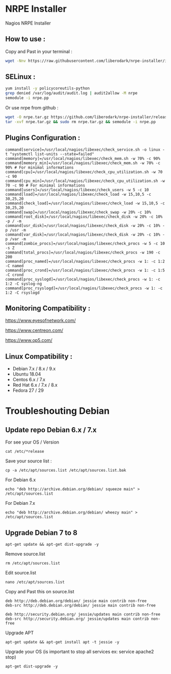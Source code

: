 # NRPE Installer
Nagios NRPE Installer

## How to use :

Copy and Past in your terminal :

```bash
wget -Nnv https://raw.githubusercontent.com/liberodark/nrpe-installer/install.sh && chmod +x install.sh; ./install.sh
```

## SELinux :


```bash
yum install -y policycoreutils-python
grep denied /var/log/audit/audit.log | audit2allow -M nrpe
semodule -i nrpe.pp
```

Or use nrpe from github :

```bash
wget -O nrpe.tar.gz https://github.com/liberodark/nrpe-installer/releases/download/1.0/nrpe.tar.gz
tar -xvf nrpe.tar.gz && sudo rm nrpe.tar.gz && semodule -i nrpe.pp
```

## Plugins Configuration :

```
command[service]=/usr/local/nagios/libexec/check_service.sh -o linux -t "systemctl list-units --state=failed"
command[memory]=/usr/local/nagios/libexec/check_mem.sh -w 70% -c 90%
command[memory_min]=/usr/local/nagios/libexec/check_mem.sh -w 70% -c 90% # For minimal informations
command[cpu]=/usr/local/nagios/libexec/check_cpu_utilization.sh -w 70 -c 90
command[cpu_min]=/usr/local/nagios/libexec/check_cpu_utilization.sh -w 70 -c 90 # For minimal informations
command[users]=/usr/local/nagios/libexec/check_users -w 5 -c 10
command[load]=/usr/local/nagios/libexec/check_load -w 15,10,5 -c 30,25,20
command[check_load]=/usr/local/nagios/libexec/check_load -w 15,10,5 -c 30,25,20
command[swap]=/usr/local/nagios/libexec/check_swap -w 20% -c 10%
command[root_disk]=/usr/local/nagios/libexec/check_disk -w 20% -c 10% -p / -m
command[usr_disk]=/usr/local/nagios/libexec/check_disk -w 20% -c 10% -p /usr -m
command[var_disk]=/usr/local/nagios/libexec/check_disk -w 20% -c 10% -p /var -m
command[zombie_procs]=/usr/local/nagios/libexec/check_procs -w 5 -c 10 -s Z
command[total_procs]=/usr/local/nagios/libexec/check_procs -w 190 -c 200
command[proc_named]=/usr/local/nagios/libexec/check_procs -w 1: -c 1:2 -C named
command[proc_crond]=/usr/local/nagios/libexec/check_procs -w 1: -c 1:5 -C crond
command[proc_syslogd]=/usr/local/nagios/libexec/check_procs -w 1: -c 1:2 -C syslog-ng
command[proc_rsyslogd]=/usr/local/nagios/libexec/check_procs -w 1: -c 1:2 -C rsyslogd
```

## Monitoring Compatibility :

https://www.eyesofnetwork.com/

https://www.centreon.com/

https://www.op5.com/


## Linux Compatibility :

- Debian 7.x / 8.x / 9.x
- Ubuntu 18.04
- Centos 6.x / 7.x
- Red Hat 6.x / 7.x / 8.x
- Fedora 27 / 29

# Troubleshouting Debian

## Update repo Debian 6.x / 7.x

For see your OS / Version

```cat /etc/*release```

Save your source list :

```cp -a /etc/apt/sources.list /etc/apt/sources.list.bak```

For Debian 6.x

```echo "deb http://archive.debian.org/debian/ squeeze main" > /etc/apt/sources.list```

For Debian 7.x

```echo "deb http://archive.debian.org/debian/ wheezy main" > /etc/apt/sources.list```


## Upgrade Debian 7 to 8

```
apt-get update && apt-get dist-upgrade -y
```

Remove source.list
```
rm /etc/apt/sources.list
```

Edit source.list
```
nano /etc/apt/sources.list
```

Copy and Past this on source.list
```
deb http://deb.debian.org/debian/ jessie main contrib non-free
deb-src http://deb.debian.org/debian/ jessie main contrib non-free

deb http://security.debian.org/ jessie/updates main contrib non-free
deb-src http://security.debian.org/ jessie/updates main contrib non-free
```

Upgrade APT
```
apt-get update && apt-get install apt -t jessie -y
```

Upgrade your OS (is important to stop all services ex: service apache2 stop)
```
apt-get dist-upgrade -y
```
